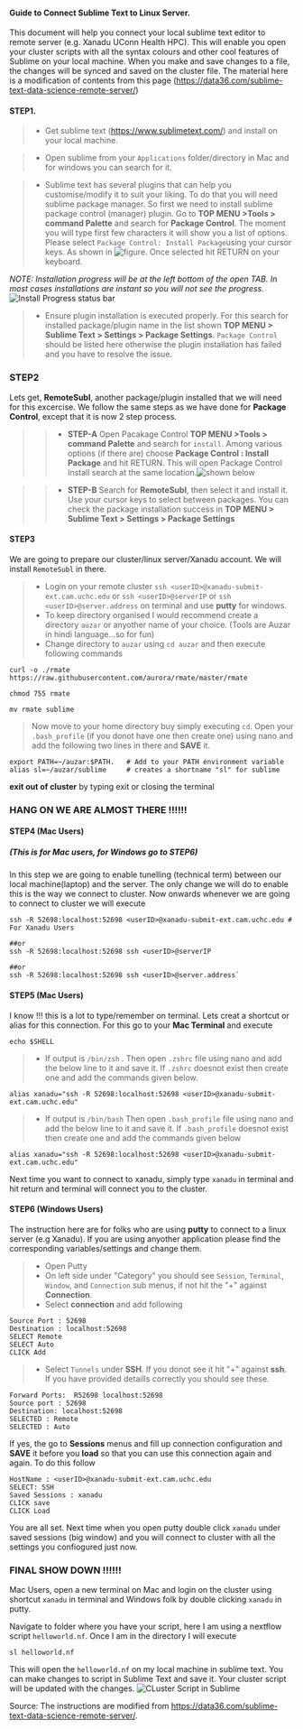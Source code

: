 #### Guide to Connect Sublime Text to Linux Server.

This document will help you connect your local sublime text editor to remote server (e.g. Xanadu UConn Health HPC).  This will enable you open your cluster scripts with all the syntax colours and other cool features of Sublime on your local machine.  When you make and save changes to a file, the changes will be synced and saved on the cluster file. The material here is a modification of contents from this page (https://data36.com/sublime-text-data-science-remote-server/)

#### STEP1.
> - Get sublime text (https://www.sublimetext.com/) and install on your local machine.

> - Open sublime from your `Applications` folder/directory in Mac and for windows you can search for it.

> - Sublime text has several plugins that can help you customise/modify it to suit your liking.  To do that you will need sublime package manager.  So first we need to install sublime package control (manager) plugin.  Go to **TOP MENU >Tools > command Palette** and search for **Package Control**. The moment you will type first few characters it will show you a list of options.  Please select `Package Control: Install Package`using your cursor keys. As shown in ![figure](./images/PackageControl_1.png). Once selected hit RETURN on your keyboard.  

*NOTE: Installation progress will be at the left bottom of the open TAB.  In most cases installations are instant so you will not see the progress.* ![Install Progress status bar](./images/ProgressBar.png)

> - Ensure plugin installation is executed properly.  For this search for installed package/plugin name in the list shown **TOP MENU > Sublime Text > Settings > Package Settings**. `Package Control` should be listed here otherwise the plugin installation has failed and you have to resolve the issue.

### STEP2 

Lets get, **RemoteSubl**, another package/plugin installed that we will need for this excercise.  We follow the same steps as we have done for **Package Control**, except that it is now 2 step process.

> > - **STEP-A** Open Pacakage Control **TOP MENU >Tools > command Palette** and search for `install`.  Among various options (if there are) choose **Package Control : Install Package** and hit RETURN.  This will open Package Control Install search at the same location.![shown below](./images/PackageControl_2.png)

> > - **STEP-B** Search for **RemoteSubl**, then select it and install it.  Use your cursor keys to select between packages. You can check the package installation success in **TOP MENU > Sublime Text > Settings > Package Settings**

#### STEP3 
We are going to prepare our cluster/linux server/Xanadu account.  We will install `RemoteSubl` in there.
> - Login on your remote cluster `ssh <userID>@xanadu-submit-ext.cam.uchc.edu` or `ssh <userID>@serverIP` or `ssh <userID>@server.address` on terminal and use **putty** for windows.
> - To keep directory organised I would recommend create a directory `auzar` or anyother name of your choice. (Tools are Auzar in hindi language...so for fun)
> - Change directory to `auzar` using `cd auzar` and then execute following commands
```
curl -o ./rmate https://raw.githubusercontent.com/aurora/rmate/master/rmate

chmod 755 rmate

mv rmate sublime

```

> Now move to your home directory buy simply executing `cd`.  Open your `.bash_profile` (if you donot have one then create one) using nano and add the following two lines in there and **SAVE** it.
```
export PATH=~/auzar:$PATH.   # Add to your PATH environment variable
alias sl=~/auzar/sublime     # creates a shortname "sl" for sublime
``` 
**exit out of cluster** by typing exit or closing the terminal 


### HANG ON WE ARE ALMOST THERE !!!!!!

#### STEP4 (Mac Users)
##### (This is for Mac users, for Windows go to STEP6)

In this step we are going to enable tunelling (technical term) between our local machine(laptop) and the server.  The only change we will do to enable this is the way we connect to cluster.  Now onwards whenever we are going to connect to cluster we will execute

``` 
ssh -R 52698:localhost:52698 <userID>@xanadu-submit-ext.cam.uchc.edu # For Xanadu Users 

##or
ssh -R 52698:localhost:52698 ssh <userID>@serverIP

##or
ssh -R 52698:localhost:52698 ssh <userID>@server.address`

```

#### STEP5 (Mac Users)

I know !!! this is a lot to type/remember on terminal.  Lets creat a shortcut or alias for this connection.  For this go to your **Mac Terminal** and  execute 
```
echo $SHELL
```
> - If output is `/bin/zsh` .  Then open `.zshrc` file using nano and add the below line to it and save it. If `.zshrc` doesnot exist then create one and add the commands given below.
```
alias xanadu="ssh -R 52698:localhost:52698 <userID>@xanadu-submit-ext.cam.uchc.edu"
```
> - If output is `/bin/bash` Then open `.bash_profile` file using nano and add the below line to it and save it. If `.bash_profile` doesnot exist then create one and add the commands given below
```
alias xanadu="ssh -R 52698:localhost:52698 <userID>@xanadu-submit-ext.cam.uchc.edu"
```

Next time you want to connect to xanadu, simply type `xanadu` in terminal and hit return and terminal will connect you to the cluster.


#### STEP6 (Windows Users)

The instruction here are for folks who are using **putty** to connect to a linux server (e.g Xanadu).  If you are using anyother application please find the corresponding variables/settings and change them.

> - Open Putty
> - On left side under "Category" you should see `Session`, `Terminal`, `Window`, and `Connection` sub menus, if not hit the "+" against **Connection**.
> - Select **connection** and add following
```
Source Port : 52698
Destination : localhost:52698
SELECT Remote
SELECT Auto
CLICK Add
```
> - Select `Tunnels` under **SSH**.  If you donot see it hit "+" against **ssh**. If you have provided detaills correctly you should see these.
```
Forward Ports:  R52698 localhost:52698
Source port : 52698
Destination: localhost:52698
SELECTED : Remote
SELECTED : Auto
```

If yes, the go to **Sessions** menus and fill up connection configuration and **SAVE** it before you **load** so that you can use this connection again and again. To do this follow 

```
HostName : <userID>@xanadu-submit-ext.cam.uchc.edu
SELECT: SSH
Saved Sessions : xanadu
CLICK save
CLICK Load
```
You are all set.  Next time when you open putty double click `xanadu` under saved sessions (big window) and you will connect to cluster with all the settings you confiogured just now.



### FINAL SHOW DOWN !!!!!!

Mac Users, open a new terminal on Mac and login on the cluster using shortcut `xanadu` in terminal and Windows folk by double clicking `xanadu` in putty.

Navigate to folder where you have your script, here I am using a nextflow script `helloworld.nf`. Once I am in the directory I will execute
```
sl helloworld.nf 
```
This will open the `helloworld.nf` on my local machine in sublime text.  You can make changes to script in Sublime Text and save it.  Your cluster script will be updated with the changes.
![CLuster Script in Sublime](./images/showdown.png)


Source:  The instructions are modified from https://data36.com/sublime-text-data-science-remote-server/.
